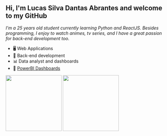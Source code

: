 ## Hi, I'm Lucas Silva Dantas Abrantes and welcome to my GitHub
*I’m a 25 years old student currently learning Python and ReactJS. Besides programming, I enjoy to watch animes, tv series, and I have a great passion for back-end development too.*
</br>

- 🖥 Web Applications
- 🔌 Back-end development
- 📊 Data analyst and dashboards
- 🧾 [PowerBI Dashboards ](https://pastebin.com/Ad14ywP9)


 <div>
  
  <img height="180em" src="https://github-readme-stats.vercel.app/api?username=lucasabrantes1&show_icons=true&theme=dracula&include_all_commits=true&count_private=true"/>
  <img height="180em" src="https://github-readme-stats.vercel.app/api/top-langs/?username=lucasabrantes1&layout=compact&langs_count=8&theme=dracula&hide=html,batchfile,shell,twig,scss,xslt,jupyter%20notebook"/>
</div>





